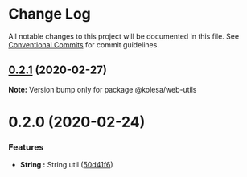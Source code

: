 # Change Log

All notable changes to this project will be documented in this file.
See [Conventional Commits](https://conventionalcommits.org) for commit guidelines.

## [0.2.1](https://github.com/ardakkk/monorepo-lerna-vue/compare/@kolesa/web-utils@0.2.0...@kolesa/web-utils@0.2.1) (2020-02-27)

**Note:** Version bump only for package @kolesa/web-utils





# 0.2.0 (2020-02-24)


### Features

* **String :** String util ([50d41f6](https://github.com/ardakkk/monorepo-lerna-vue/commit/50d41f602681edd172ac0996270a7720e76a93e7))
